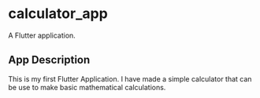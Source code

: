 # calculator_app

A Flutter application.

## App Description

This is my first Flutter Application. I have made a simple calculator that can be use to make basic mathematical calculations.


